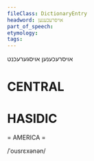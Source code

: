 ```yaml
---
fileClass: DictionaryEntry
headword: אויסרעכענען
part_of_speech: 
etymology: 
tags: 
---
```

אויסרעכענען
אויסגערעכנט

CENTRAL
========

HASIDIC
=======
= AMERICA = 

/ˈousrɛxənən/
